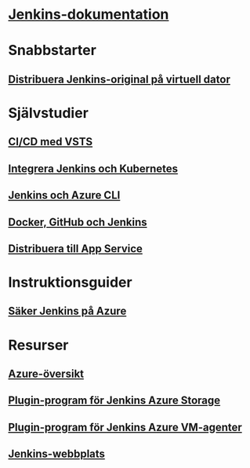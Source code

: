 # [Jenkins-dokumentation](index.md)
# Snabbstarter
## [Distribuera Jenkins-original på virtuell dator](/azure/jenkins/install-jenkins-solution-template)
# Självstudier
## [CI/CD med VSTS](https://www.visualstudio.com/docs/build/apps/jenkins/build-deploy-jenkins)
## [Integrera Jenkins och Kubernetes](/azure/container-service/container-service-kubernetes-jenkins)
## [Jenkins och Azure CLI](/azure/jenkins/execute-cli-jenkins-pipeline)
## [Docker, GitHub och Jenkins](/azure/virtual-machines/linux/tutorial-jenkins-github-docker-cicd)
## [Distribuera till App Service](/azure/jenkins/deploy-Jenkins-app-service-plugin)
# Instruktionsguider
## [Säker Jenkins på Azure](https://jenkins.io/blog/2017/04/20/secure-jenkins-on-azure/)
# Resurser
## [Azure-översikt](https://azure.microsoft.com/roadmap/)
## [Plugin-program för Jenkins Azure Storage](https://plugins.jenkins.io/windows-azure-storage)
## [Plugin-program för Jenkins Azure VM-agenter](https://plugins.jenkins.io/azure-vm-agents)
## [Jenkins-webbplats](https://jenkins.io/)
